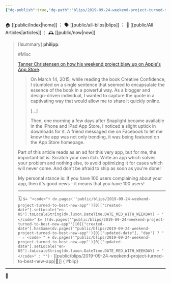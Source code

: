 ```yaml
---
{"dg-publish":true,"dg-path":"blips/2019-09-24-weekend-project-turned-to-best-new-app.md","dg-permalink":"2019/09/24/weekend-project-turned-to-best-new-app/","permalink":"/2019/09/24/weekend-project-turned-to-best-new-app/","title":"philipp @ 2019-09-24"}
---
```



<div class="transclusion internal-embed is-loaded"><div class="markdown-embed">




🏠 [[public/Index\|home]]  ⋮ 🗣️ [[public/all-blips\|blips]] ⋮  📝 [[public/All Articles\|articles]]  ⋮ 🕰️ [[public/now\|now]]


</div></div>


> [!summary] **philipp**:
>
> #Misc
>
> [Tanner Christensen on how his weekend project blew up on Apple's App Store](https://tannerchristensen.com/blog/2018/12/30/oh-shit-my-weekend-project-turned-into-an-app-store-best-new-app).
>
> > On March 14, 2015, while reading the book Creative Confidence, I stumbled on a single sentence that seemed to encapsulate the essence of the book in a powerful way.
> > As a blogger and design-driven individual, I wanted to capture the quote in a captivating way that would allow me to share it quickly online.
> >
> > [...]
> >
> > Then, one morning a few days after Snaplight became available in the iPhone and iPad App Store, I noticed a slight uptick in downloads for it. A friend messaged me on Facebook to let me know the app was not only trending, it was being featured on the App Store homepage.
>
> Part of this article reads as an ad for this very app, but for me, the important bit is: Scratch your own itch. Write an app which solves your problem and nothing else, to avoid optimizing it for cases which will never come. And don't be afraid to ship as soon as you're done!
>
> My personal stance is: If you have 100 users complaining about your app, then it's good news - it means that you have 100 users!
> - - -
>
> 🗓️ `$= "<code>"+ dv.pages('"public/blips/2019-09-24-weekend-project-turned-to-best-new-app"')[0]["created-date"].setLocale("en-US").toLocaleString(dv.luxon.DateTime.DATE_MED_WITH_WEEKDAY) + "</code>"` `$= (!dv.pages('"public/blips/2019-09-24-weekend-project-turned-to-best-new-app"')[0]["created-date"].hasSame(dv.pages('"public/blips/2019-09-24-weekend-project-turned-to-best-new-app"')[0]["updated-date"], "day") ? " · ✏️ <code> " + dv.pages('"public/blips/2019-09-24-weekend-project-turned-to-best-new-app"')[0]["updated-date"].setLocale("en-US").toLocaleString(dv.luxon.DateTime.DATE_MED_WITH_WEEKDAY) + "</code>" : "")`  · [[public/blips/2019-09-24-weekend-project-turned-to-best-new-app\|🔗]]
{ #blip}


- - -

 👾
